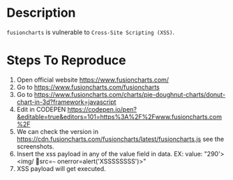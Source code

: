 # Description

`fusioncharts` is vulnerable to `Cross-Site Scripting (XSS)`.

# Steps To Reproduce

1. Open official website https://www.fusioncharts.com/ 
2. Go to https://www.fusioncharts.com/fusioncharts
3. Go to https://www.fusioncharts.com/charts/pie-doughnut-charts/donut-chart-in-3d?framework=javascript
4. Edit in CODEPEN https://codepen.io/pen?&editable=true&editors=101=https%3A%2F%2Fwww.fusioncharts.com%2F
5. We can check the version in https://cdn.fusioncharts.com/fusioncharts/latest/fusioncharts.js see the screenshots.
6. Insert the xss payload in any of the value field in data. EX: value: "290'><img/&#09;&#10;&#11; src=`~` onerror=alert('XSSSSSSSS')>"
7. XSS payload will get executed.
